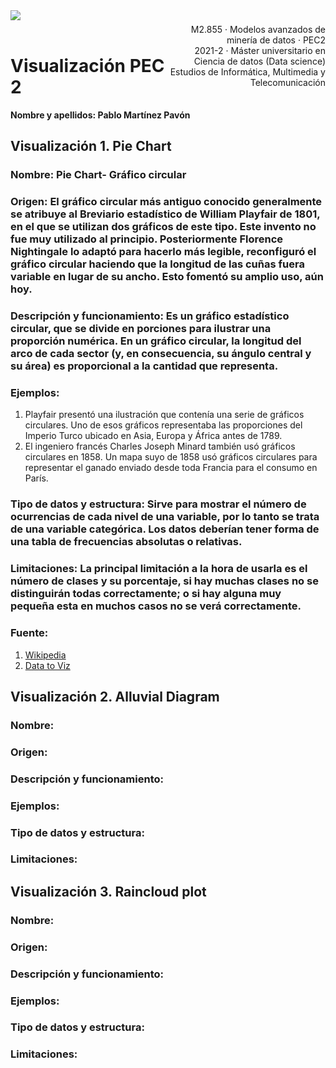 <div style="width: 100%; clear: both;">
<div style="float: left; width: 50%;">
<img src="http://www.uoc.edu/portal/_resources/common/imatges/marca_UOC/UOC_Masterbrand.jpg", align="left">
</div>
<div style="float: right; width: 50%;">
<p style="margin: 0; padding-top: 22px; text-align:right;">M2.855 · Modelos avanzados de minería de datos · PEC2</p>
<p style="margin: 0; text-align:right;">2021-2 · Máster universitario en Ciencia de datos (Data science)</p>
<p style="margin: 0; text-align:right; padding-button: 100px;">Estudios de Informática, Multimedia y Telecomunicación</p>
</div>
</div>
<div style="width:100%;">&nbsp;</div>


# Visualización PEC 2

<div class="alert alert-block alert-info">
<strong>Nombre y apellidos: Pablo Martínez Pavón</strong>
</div>

## Visualización 1. Pie Chart

### Nombre: Pie Chart- Gráfico circular

### Origen: El gráfico circular más antiguo conocido generalmente se atribuye al Breviario estadístico de William Playfair de 1801, en el que se utilizan dos gráficos de este tipo. Este invento no fue muy utilizado al principio. Posteriormente Florence Nightingale lo adaptó para hacerlo más legible, reconfiguró el gráfico circular haciendo que la longitud de las cuñas fuera variable en lugar de su ancho. Esto fomentó su amplio uso, aún hoy.

### Descripción y funcionamiento: Es un gráfico estadístico circular, que se divide en porciones para ilustrar una proporción numérica. En un gráfico circular, la longitud del arco de cada sector (y, en consecuencia, su ángulo central y su área) es proporcional a la cantidad que representa. 

### Ejemplos:

1. Playfair presentó una ilustración que contenía una serie de gráficos circulares. Uno de esos gráficos representaba las proporciones del Imperio Turco ubicado en Asia, Europa y África antes de 1789.
2. El ingeniero francés Charles Joseph Minard también usó gráficos circulares en 1858. Un mapa suyo de 1858 usó gráficos circulares para representar el ganado enviado desde toda Francia para el consumo en París.

### Tipo de datos y estructura: Sirve para mostrar el número de ocurrencias de cada nivel de una variable, por lo tanto se trata de una variable categórica. Los datos deberían tener forma de una tabla de frecuencias absolutas o relativas.

### Limitaciones: La principal limitación a la hora de usarla es el número de clases y su porcentaje, si hay muchas clases no se distinguirán todas correctamente; o si hay alguna muy pequeña esta en muchos casos no se verá correctamente.

### Fuente:

1. [Wikipedia](https://en.wikipedia.org/wiki/Pie_chart)
2. [Data to Viz](https://www.data-to-viz.com/caveat/pie.html)

## Visualización 2. Alluvial Diagram

### Nombre:

### Origen:

### Descripción y funcionamiento:

### Ejemplos:

### Tipo de datos y estructura:

### Limitaciones:


## Visualización 3. Raincloud plot

### Nombre:

### Origen:

### Descripción y funcionamiento:

### Ejemplos:

### Tipo de datos y estructura:

### Limitaciones:
